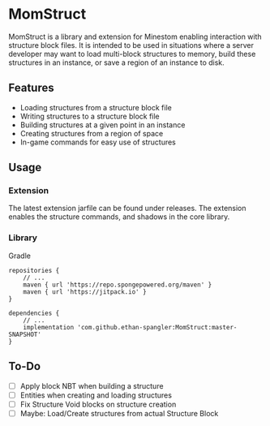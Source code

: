 # MomStruct
 MomStruct is a library and extension for Minestom enabling interaction with structure block files. It is intended to be used in situations where a server developer may want to load multi-block structures to memory, build these structures in an instance, or save a region of an instance to disk.

Features
---
 - Loading structures from a structure block file
 - Writing structures to a structure block file
 - Building structures at a given point in an instance
 - Creating structures from a region of space
 - In-game commands for easy use of structures

Usage
---
### Extension
The latest extension jarfile can be found under releases. The extension enables the structure commands, and shadows in the core library.

### Library
Gradle
```
repositories {
    // ...
    maven { url 'https://repo.spongepowered.org/maven' }
    maven { url 'https://jitpack.io' }
}

dependencies {
    // ...
    implementation 'com.github.ethan-spangler:MomStruct:master-SNAPSHOT'
}
```

To-Do
---
 - [ ] Apply block NBT when building a structure
 - [ ] Entities when creating and loading structures
 - [ ] Fix Structure Void blocks on structure creation
 - [ ] Maybe: Load/Create structures from actual Structure Block

